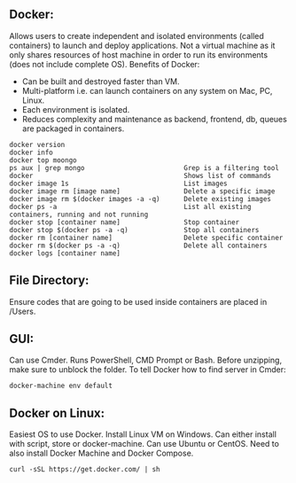 ## Docker:
Allows users to create independent and isolated environments (called containers) to launch and deploy applications. Not a virtual machine as it
only shares resources of host machine in order to run its environments (does not include complete OS). Benefits of Docker:
- Can be built and destroyed faster than VM.
- Multi-platform i.e. can launch containers on any system on Mac, PC, Linux.
- Each environment is isolated.
- Reduces complexity and maintenance as backend, frontend, db, queues are packaged in containers.

```
docker version
docker info
docker top moongo
ps aux | grep mongo                         Grep is a filtering tool
docker                                      Shows list of commands
docker image 1s                             List images
docker image rm [image name]                Delete a specific image
docker image rm $(docker images -a -q)      Delete existing images
docker ps -a                                List all existing containers, running and not running
docker stop [container name]                Stop container
docker stop $(docker ps -a -q)              Stop all containers
docker rm [container name]                  Delete specific container
docker rm $(docker ps -a -q)                Delete all containers
docker logs [container name]
```

## File Directory:
Ensure codes that are going to be used inside containers are placed in /Users.

## GUI:
Can use Cmder. Runs PowerShell, CMD Prompt or Bash. Before unzipping, make sure to unblock the folder. To tell Docker how to find server in Cmder:
```
docker-machine env default
```

## Docker on Linux:
Easiest OS to use Docker. Install Linux VM on Windows. Can either install with script, store or docker-machine. Can use Ubuntu or CentOS. Need to also install Docker Machine and Docker Compose.
```
curl -sSL https://get.docker.com/ | sh
```
